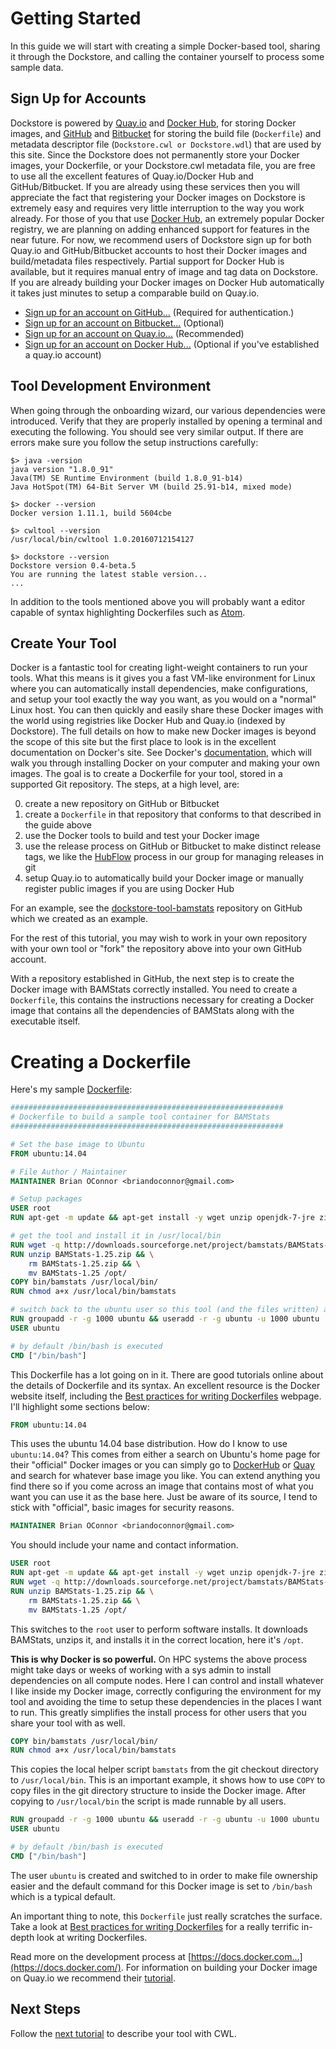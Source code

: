 # Getting Started

In this guide we will start with creating a simple Docker-based tool, sharing it through the Dockstore, and calling the container yourself to process some sample data.

## Sign Up for Accounts

Dockstore is powered by [Quay.io](https://quay.io/) and [Docker Hub](https://hub.docker.com/), for storing Docker images, and [GitHub](https://github.com/) and [Bitbucket](https://bitbucket.org/) for storing the build file (`Dockerfile`) and metadata descriptor file (`Dockstore.cwl or Dockstore.wdl`) that are used by this site.  Since the Dockstore does not permanently store your Docker images, your Dockerfile, or your Dockstore.cwl metadata file, you are free to use all the excellent features of Quay.io/Docker Hub and GitHub/Bitbucket.  If you are already using these services then you will appreciate the fact that registering your Docker images on Dockstore is extremely easy and requires very little interruption to the way you work already.  For those of you that use [Docker Hub](https://hub.docker.com/), an extremely popular Docker registry, we are planning on adding enhanced support for features in the near future.  For now, we recommend users of Dockstore sign up for both Quay.io and GitHub/Bitbucket accounts to host their Docker images and build/metadata files respectively.  Partial support for Docker Hub is available, but it requires manual entry of image and tag data on Dockstore. If you are already building your Docker images on Docker Hub automatically it takes just minutes to setup a comparable build on Quay.io.

* [Sign up for an account on GitHub...](https://github.com/) (Required for authentication.)
* [Sign up for an account on Bitbucket...](https://bitbucket.org/) (Optional)
* [Sign up for an account on Quay.io...](https://quay.io/) (Recommended)
* [Sign up for an account on Docker Hub...](https://hub.docker.com/) (Optional if you've established a quay.io account)

## Tool Development Environment 

When going through the onboarding wizard, our various dependencies were introduced. Verify that they are properly installed by opening a terminal and executing the following. You should see very similar output. If there are errors make sure you follow the setup instructions carefully:

    $> java -version
    java version "1.8.0_91"
    Java(TM) SE Runtime Environment (build 1.8.0_91-b14)
    Java HotSpot(TM) 64-Bit Server VM (build 25.91-b14, mixed mode)

    $> docker --version
    Docker version 1.11.1, build 5604cbe

    $> cwltool --version
    /usr/local/bin/cwltool 1.0.20160712154127

    $> dockstore --version
    Dockstore version 0.4-beta.5
    You are running the latest stable version...
    ...
    
In addition to the tools mentioned above you will probably want a editor capable of syntax highlighting Dockerfiles such as [Atom](https://atom.io/).

## Create Your Tool

Docker is a fantastic tool for creating light-weight containers to run your tools.  What this means is it gives you a fast VM-like environment for Linux where you can automatically install dependencies, make configurations, and setup your tool exactly the way you want, as you would on a "normal" Linux host.  You can then quickly and easily share these Docker images with the world using registries like Docker Hub and Quay.io (indexed by Dockstore).  The full details on how to make new Docker images is beyond the scope of this site but the first place to look is in the excellent documentation on Docker's site.  See Docker's [documentation](https://docs.docker.com/), which will walk you through installing Docker on your computer and making your own images.  The goal is to create a Dockerfile for your tool, stored in a supported Git repository.  The steps, at a high level, are:

0. create a new repository on GitHub or Bitbucket
0. create a `Dockerfile` in that repository that conforms to that described in the guide above
0. use the Docker tools to build and test your Docker image
0. use the release process on GitHub or Bitbucket to make distinct release tags, we like the [HubFlow](https://datasift.github.io/gitflow/) process in our group for managing releases in git
0. setup Quay.io to automatically build your Docker image or manually register public images if you are using Docker Hub

For an example, see the [dockstore-tool-bamstats](https://github.com/briandoconnor/dockstore-tool-bamstats) repository on GitHub which we created as an example.

For the rest of this tutorial, you may wish to work in your own repository with your own tool or "fork" the repository above into your own GitHub account. 

With a repository established in GitHub, the next step is to create the Docker image
with BAMStats correctly installed.  You need to create a `Dockerfile`, this contains
the instructions necessary for creating a Docker image that contains all the
dependencies of BAMStats along with the executable itself.

# Creating a Dockerfile

Here's my sample [Dockerfile](https://github.com/briandoconnor/dockstore-tool-bamstats/blob/develop/Dockerfile):

```Dockerfile
#############################################################
# Dockerfile to build a sample tool container for BAMStats
#############################################################

# Set the base image to Ubuntu
FROM ubuntu:14.04

# File Author / Maintainer
MAINTAINER Brian OConnor <briandoconnor@gmail.com>

# Setup packages
USER root
RUN apt-get -m update && apt-get install -y wget unzip openjdk-7-jre zip

# get the tool and install it in /usr/local/bin
RUN wget -q http://downloads.sourceforge.net/project/bamstats/BAMStats-1.25.zip
RUN unzip BAMStats-1.25.zip && \
    rm BAMStats-1.25.zip && \
    mv BAMStats-1.25 /opt/
COPY bin/bamstats /usr/local/bin/
RUN chmod a+x /usr/local/bin/bamstats

# switch back to the ubuntu user so this tool (and the files written) are not owned by root
RUN groupadd -r -g 1000 ubuntu && useradd -r -g ubuntu -u 1000 ubuntu
USER ubuntu

# by default /bin/bash is executed
CMD ["/bin/bash"]
```

This Dockerfile has a lot going on in it.  There are good tutorials online
about the details of Dockerfile and its syntax.  An excellent resource is the
Docker website itself, including the [Best practices for writing Dockerfiles](https://docs.docker.com/engine/userguide/eng-image/dockerfile_best-practices/)
webpage.  I'll highlight some sections below:

```Dockerfile
FROM ubuntu:14.04
```

This uses the ubuntu 14.04 base distribution.  How do I know to use `ubuntu:14.04`?  This comes from either a
search on Ubuntu's home page for their "official" Docker images or you can simply go to [DockerHub](http://hub.docker.com)
or [Quay](http://quay.io) and search for whatever base image you like.  You can extend anything you find there
so if you come across an image that contains most of what you want you can use it as the base here.  Just be
aware of its source, I tend to stick with "official", basic images for security reasons.

```Dockerfile
MAINTAINER Brian OConnor <briandoconnor@gmail.com>
```
You should include your name and contact information.

```Dockerfile
USER root
RUN apt-get -m update && apt-get install -y wget unzip openjdk-7-jre zip
RUN wget -q http://downloads.sourceforge.net/project/bamstats/BAMStats-1.25.zip
RUN unzip BAMStats-1.25.zip && \
    rm BAMStats-1.25.zip && \
    mv BAMStats-1.25 /opt/
```
This switches to the `root` user to perform software installs. It downloads
BAMStats, unzips it, and installs it in the correct location, here it's
`/opt`.

**This is why Docker is so powerful.**  On HPC systems the above process might take days or
weeks of working with a sys admin to install dependencies on all compute nodes.  Here
I can control and install whatever I like inside my Docker image, correctly configuring
the environment for my tool and avoiding the time to setup these dependencies in
the places I want to run.  This greatly simplifies the install process for other users
that you share your tool with as well.

```Dockerfile
COPY bin/bamstats /usr/local/bin/
RUN chmod a+x /usr/local/bin/bamstats
```
This copies the local helper script `bamstats` from the git checkout directory
to `/usr/local/bin`.  This is an important example, it shows how to use `COPY`
to copy files in the git directory structure to inside the Docker image.
After copying to `/usr/local/bin` the script is made runnable by all users.

```Dockerfile
RUN groupadd -r -g 1000 ubuntu && useradd -r -g ubuntu -u 1000 ubuntu
USER ubuntu

# by default /bin/bash is executed
CMD ["/bin/bash"]
```
The user `ubuntu` is created and switched to in order to make file ownership easier and the default
command for this Docker image is set to `/bin/bash` which is a typical default.  

An important thing to note, this `Dockerfile` just really scratches the surface.  Take a look at
[Best practices for writing Dockerfiles](https://docs.docker.com/engine/userguide/eng-image/dockerfile_best-practices/)
for a really terrific in-depth look at writing Dockerfiles.


Read more on the development process at [https://docs.docker.com...](https://docs.docker.com/). For information on building your Docker image on Quay.io we recommend their [tutorial](https://quay.io/tutorial/).


## Next Steps

Follow the [next tutorial](docs/getting-started-with-cwl) to describe your tool with CWL.
